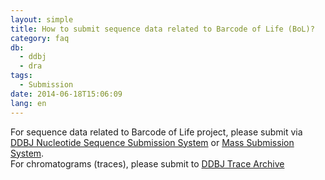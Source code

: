 ```yaml
---
layout: simple
title: How to submit sequence data related to Barcode of Life (BoL)?
category: faq
db:
  - ddbj
  - dra
tags: 
  - Submission
date: 2014-06-18T15:06:09
lang: en
---
```




<p>For sequence data related to Barcode of Life project, please submit via <a href="/ddbj/web-submission-e.html">DDBJ Nucleotide Sequence Submission System</a> or <a href="/ddbj/mss-e.html">Mass Submission System</a>. <br>For chromatograms (traces), please submit to <a href="/dta/index-e.html">DDBJ Trace Archive</a></p>
